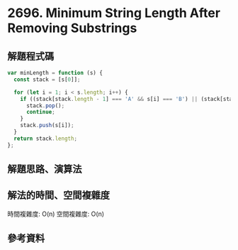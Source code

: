 # 2696. Minimum String Length After Removing Substrings

## 解題程式碼

```javascript
var minLength = function (s) {
  const stack = [s[0]];

  for (let i = 1; i < s.length; i++) {
    if ((stack[stack.length - 1] === 'A' && s[i] === 'B') || (stack[stack.length - 1] === 'C' && s[i] === 'D')) {
      stack.pop();
      continue;
    }
    stack.push(s[i]);
  }
  return stack.length;
};
```

## 解題思路、演算法

## 解法的時間、空間複雜度

時間複雜度: O(n)
空間複雜度: O(n)

## 參考資料
